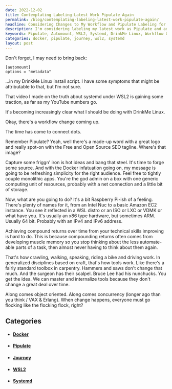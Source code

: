 ```yaml
---
date: 2022-12-02
title: Contemplating Labeling Latest Work Pipulate Again
permalink: /blog/contemplating-labeling-latest-work-pipulate-again/
headline: Considering Changes to My Workflow and Pipulate Labeling for Latest Project
description: I'm considering labeling my latest work as Pipulate and adding an 'automount' option to my DrinkMe Linux install script. My YouTube video on the truth about systemd under WSL2 is gaining traction and I'm contemplating a workflow change, capturing ideas and forging source as Docker becomes more popular. Come read my blog post to learn more about my journey and the decisions I'm making.
keywords: Pipulate, Automount, WSL2, Systemd, DrinkMe Linux, Workflow Change, Capturing Ideas, Forging Source, Docker, YouTube Video, Blog Post, Journey, Decisions
categories: docker, pipulate, journey, wsl2, systemd
layout: post
---
```


Don't forget, I may need to bring back:

    [automount]
    options = "metadata"

...in my DrinkMe Linux install script. I have some symptoms that might be
attributable to that, but I'm not sure.

That video I made on the truth about systemd under WSL2 is gaining some
traction, as far as my YouTube numbers go.

It's becoming increasingly clear what I should be doing with DrinkMe Linux.

Okay, there's a workflow change coming up.

The time has come to connect dots.

Remember Pipulate? Yeah, well there's a made-up word with a great logo and
really spot-on with the Free and Open Source SEO tagline. Where's that image?

Capture some friggn' iron is hot ideas and bang that steel. It's time to forge
some source. And with the Docker infatuation going on, my message is going to
be refreshing simplicity for the right audience. Feel free to tightly couple
monolithic apps. You're the god admin on a box with one generic computing unit
of resources, probably with a net connection and a little bit of storage.

Now, what are you going to do? It's a bit Raspberry Pi-ish of a feeling.
There's plenty of names for it, from an Intel Nuc to a basic Amazon EC2
instance. You see it reflected in a WSL distro or an ISO or LXC or VDMK or what
have you. It's usually an x86 type hardware, but sometimes ARM. Usually 64 bit.
Probably with an IPv4 and IPv6 address.

Achieving compound returns over time from your technical skills improving is
hard to do. This is because compounding returns often comes from developing
muscle memory so you stop thinking about the less automate-able parts of a
task, then almost never having to think about them again.

That's how crawling, walking, speaking, riding a bike and driving work. In
generalized disciplines based on craft, that's how tools work. Like there's a
fairly standard toolbox in carpentry. Hammers and saws don't change that much.
And the surgeon has their scalpel. Bruce Lee had his nunchucks. You get the
idea. We can master and internalize tools because they don't change a great
deal over time.

Along comes object oriented. Along comes concurrency (longer ago than you think
/ VAX & Erlang). When change happens, everyone must go flocking like the
flocking flock, right?


## Categories

<ul>
<li><h4><a href='/docker/'>Docker</a></h4></li>
<li><h4><a href='/pipulate/'>Pipulate</a></h4></li>
<li><h4><a href='/journey/'>Journey</a></h4></li>
<li><h4><a href='/wsl2/'>WSL2</a></h4></li>
<li><h4><a href='/systemd/'>Systemd</a></h4></li></ul>